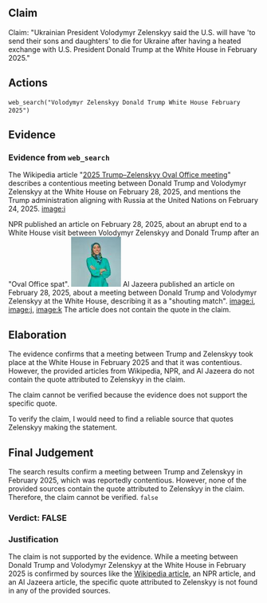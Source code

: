 ## Claim
Claim: "Ukrainian President Volodymyr Zelenskyy said the U.S. will have 'to send their sons and daughters' to die for Ukraine after having a heated exchange with U.S. President Donald Trump at the White House in February 2025."

## Actions
```
web_search("Volodymyr Zelenskyy Donald Trump White House February 2025")
```

## Evidence
### Evidence from `web_search`
The Wikipedia article "[2025 Trump–Zelenskyy Oval Office meeting](https://en.wikipedia.org/wiki/2025_Trump%E2%80%93Zelenskyy_Oval_Office_meeting)" describes a contentious meeting between Donald Trump and Volodymyr Zelenskyy at the White House on February 28, 2025, and mentions the Trump administration aligning with Russia at the United Nations on February 24, 2025. <image:i>

NPR published an article on February 28, 2025, about an abrupt end to a White House visit between Volodymyr Zelenskyy and Donald Trump after an "Oval Office spat". ![image 517](media/2025-08-06_17-46-1754502406-548910.jpg) Al Jazeera published an article on February 28, 2025, about a meeting between Donald Trump and Volodymyr Zelenskyy at the White House, describing it as a "shouting match". <image:i>, <image:j>, <image:k> The article does not contain the quote in the claim.


## Elaboration
The evidence confirms that a meeting between Trump and Zelenskyy took place at the White House in February 2025 and that it was contentious. However, the provided articles from Wikipedia, NPR, and Al Jazeera do not contain the quote attributed to Zelenskyy in the claim.

The claim cannot be verified because the evidence does not support the specific quote.

To verify the claim, I would need to find a reliable source that quotes Zelenskyy making the statement.


## Final Judgement
The search results confirm a meeting between Trump and Zelenskyy in February 2025, which was reportedly contentious. However, none of the provided sources contain the quote attributed to Zelenskyy in the claim. Therefore, the claim cannot be verified. `false`


### Verdict: FALSE

### Justification
The claim is not supported by the evidence. While a meeting between Donald Trump and Volodymyr Zelenskyy at the White House in February 2025 is confirmed by sources like the [Wikipedia article](https://en.wikipedia.org/wiki/2025_Trump%E2%80%93Zelenskyy_Oval_Office_meeting), an NPR article, and an Al Jazeera article, the specific quote attributed to Zelenskyy is not found in any of the provided sources.
